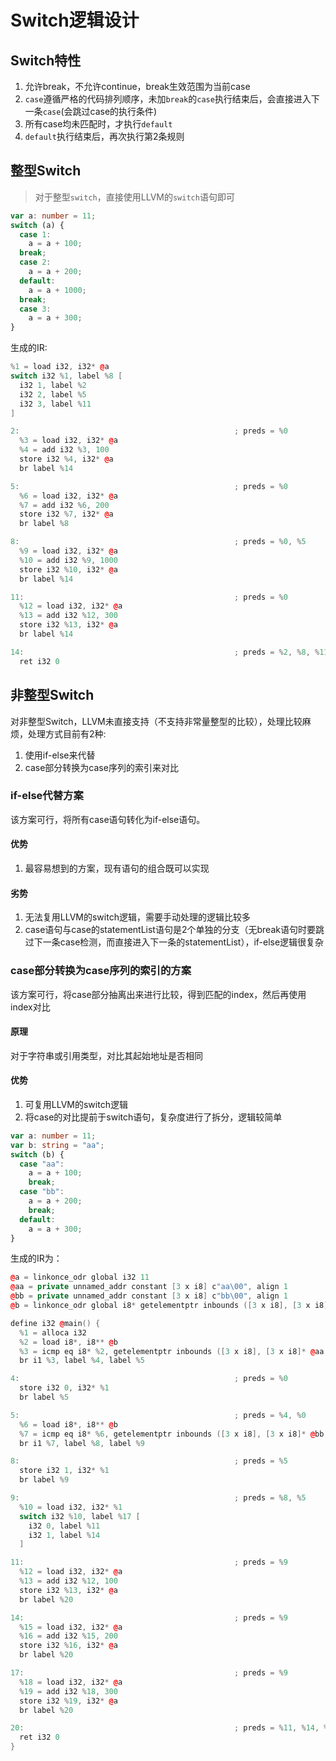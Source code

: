 # Switch逻辑设计

## Switch特性
1. 允许break，不允许continue，break生效范围为当前case
2. `case`遵循严格的代码排列顺序，未加`break`的`case`执行结束后，会直接进入下一条`case`(会跳过case的执行条件)
3. 所有case均未匹配时，才执行`default`
4. `default`执行结束后，再次执行第2条规则


## 整型Switch
> 对于整型`switch`，直接使用LLVM的`switch`语句即可
```ts
var a: number = 11;
switch (a) {
  case 1:
    a = a + 100;
  break;
  case 2:
    a = a + 200;
  default:
    a = a + 1000;
  break;
  case 3:
    a = a + 300;
}
```
生成的IR:
```c++
%1 = load i32, i32* @a
switch i32 %1, label %8 [
  i32 1, label %2
  i32 2, label %5
  i32 3, label %11
]

2:                                                ; preds = %0
  %3 = load i32, i32* @a
  %4 = add i32 %3, 100
  store i32 %4, i32* @a
  br label %14

5:                                                ; preds = %0
  %6 = load i32, i32* @a
  %7 = add i32 %6, 200
  store i32 %7, i32* @a
  br label %8

8:                                                ; preds = %0, %5
  %9 = load i32, i32* @a
  %10 = add i32 %9, 1000
  store i32 %10, i32* @a
  br label %14

11:                                               ; preds = %0
  %12 = load i32, i32* @a
  %13 = add i32 %12, 300
  store i32 %13, i32* @a
  br label %14

14:                                               ; preds = %2, %8, %11
  ret i32 0
```
## 非整型Switch
对非整型Switch，LLVM未直接支持（不支持非常量整型的比较），处理比较麻烦，处理方式目前有2种: 
1. 使用if-else来代替
2. case部分转换为case序列的索引来对比

### if-else代替方案
该方案可行，将所有case语句转化为if-else语句。
#### 优势
1. 最容易想到的方案，现有语句的组合既可以实现
#### 劣势
1. 无法复用LLVM的switch逻辑，需要手动处理的逻辑比较多
2. case语句与case的statementList语句是2个单独的分支（无break语句时要跳过下一条case检测，而直接进入下一条的statementList），if-else逻辑很复杂

### case部分转换为case序列的索引的方案
该方案可行，将case部分抽离出来进行比较，得到匹配的index，然后再使用index对比

#### 原理
对于字符串或引用类型，对比其起始地址是否相同

#### 优势
1. 可复用LLVM的switch逻辑
2. 将case的对比提前于switch语句，复杂度进行了拆分，逻辑较简单

```ts
var a: number = 11;
var b: string = "aa";
switch (b) {
  case "aa":
    a = a + 100;
    break;
  case "bb":
    a = a + 200;
    break;
  default:
    a = a + 300;
}
```
生成的IR为：
```c++
@a = linkonce_odr global i32 11
@aa = private unnamed_addr constant [3 x i8] c"aa\00", align 1
@bb = private unnamed_addr constant [3 x i8] c"bb\00", align 1
@b = linkonce_odr global i8* getelementptr inbounds ([3 x i8], [3 x i8]* @aa, i32 0, i32 0)

define i32 @main() {
  %1 = alloca i32
  %2 = load i8*, i8** @b
  %3 = icmp eq i8* %2, getelementptr inbounds ([3 x i8], [3 x i8]* @aa, i32 0, i32 0)
  br i1 %3, label %4, label %5

4:                                                ; preds = %0
  store i32 0, i32* %1
  br label %5

5:                                                ; preds = %4, %0
  %6 = load i8*, i8** @b
  %7 = icmp eq i8* %6, getelementptr inbounds ([3 x i8], [3 x i8]* @bb, i32 0, i32 0)
  br i1 %7, label %8, label %9

8:                                                ; preds = %5
  store i32 1, i32* %1
  br label %9

9:                                                ; preds = %8, %5
  %10 = load i32, i32* %1
  switch i32 %10, label %17 [
    i32 0, label %11
    i32 1, label %14
  ]

11:                                               ; preds = %9
  %12 = load i32, i32* @a
  %13 = add i32 %12, 100
  store i32 %13, i32* @a
  br label %20

14:                                               ; preds = %9
  %15 = load i32, i32* @a
  %16 = add i32 %15, 200
  store i32 %16, i32* @a
  br label %20

17:                                               ; preds = %9
  %18 = load i32, i32* @a
  %19 = add i32 %18, 300
  store i32 %19, i32* @a
  br label %20

20:                                               ; preds = %11, %14, %17
  ret i32 0
}
```